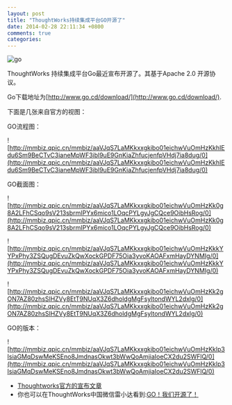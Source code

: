 ```yaml
---
layout: post
title: "ThoughtWorks持续集成平台GO开源了"
date: 2014-02-28 22:11:34 +0800
comments: true
categories: 
---
```

![go](http://mmbiz.qpic.cn/mmbiz/aaVJqS7LaMKkxxgkibo01eichwVuOmHzKk1lR8OseSHNcsAhWTlYia2Ld59ibrwIjwibliaI2ZkghyDhjIibhyl1sqNfA/0)

ThoughtWorks 持续集成平台Go最近宣布开源了。其基于Apache 2.0 开源协议。    

Go下载地址为[http://www.go.cd/download/](http://www.go.cd/download/).

下面是几张来自官方的视图：

GO流程图：

![http://mmbiz.qpic.cn/mmbiz/aaVJqS7LaMKkxxgkibo01eichwVuOmHzKkhIEdu6Sm9BeCTvC3ianeMpWF3ibl9uE9GnKiaZhfucjenfpVHdj7ia8dug/0](http://mmbiz.qpic.cn/mmbiz/aaVJqS7LaMKkxxgkibo01eichwVuOmHzKkhIEdu6Sm9BeCTvC3ianeMpWF3ibl9uE9GnKiaZhfucjenfpVHdj7ia8dug/0)

GO截面图：

![http://mmbiz.qpic.cn/mmbiz/aaVJqS7LaMKkxxgkibo01eichwVuOmHzKk0g8A2LFhCSqo9sV213sbrmIPYx6mico1LOqcPYLgyJgCQce9OibHsRog/0](http://mmbiz.qpic.cn/mmbiz/aaVJqS7LaMKkxxgkibo01eichwVuOmHzKk0g8A2LFhCSqo9sV213sbrmIPYx6mico1LOqcPYLgyJgCQce9OibHsRog/0)

![http://mmbiz.qpic.cn/mmbiz/aaVJqS7LaMKkxxgkibo01eichwVuOmHzKkkYYPxPhy3ZSQugDEvuZkQwXockGPDF75Oia3yvoKAOAFxmHayDYNMIg/0](http://mmbiz.qpic.cn/mmbiz/aaVJqS7LaMKkxxgkibo01eichwVuOmHzKkkYYPxPhy3ZSQugDEvuZkQwXockGPDF75Oia3yvoKAOAFxmHayDYNMIg/0)

![http://mmbiz.qpic.cn/mmbiz/aaVJqS7LaMKkxxgkibo01eichwVuOmHzKk2gON7AZ80zhsSlHZVy8EtT9NUqX3Z6dholdgMgFsyltondWYL2dxlg/0](http://mmbiz.qpic.cn/mmbiz/aaVJqS7LaMKkxxgkibo01eichwVuOmHzKk2gON7AZ80zhsSlHZVy8EtT9NUqX3Z6dholdgMgFsyltondWYL2dxlg/0)

GO的版本：

![http://mmbiz.qpic.cn/mmbiz/aaVJqS7LaMKkxxgkibo01eichwVuOmHzKklp3IsiaGMqDswMeKSEno8JmdnasOkwt3bWwQoAmjiaIoeCX2du2SWFlQ/0](http://mmbiz.qpic.cn/mmbiz/aaVJqS7LaMKkxxgkibo01eichwVuOmHzKklp3IsiaGMqDswMeKSEno8JmdnasOkwt3bWwQoAmjiaIoeCX2du2SWFlQ/0)

 *   [Thoughtworks官方的宣布文章](http://www.thoughtworks.com/cn/news/go-continuous-delivery-now-available-as-free-open-source#rd?sukey=910132d0e6ac3190d1e520e951a74f6cec37de934f95c61f6c7069ae1e806ed7d1df5175970e3f6b8a2057979d44cc7c)
*    你也可以在ThoughtWorks中国微信雷小达看到:[GO！我们开源了！](http://mp.weixin.qq.com/s?__biz=MjM5MjY3OTgwMA==&mid=200062098&idx=1&sn=25198a84122904cd113ef010637d27ed&uin=MjA0MjY0NDk0MA%3D%3D)
